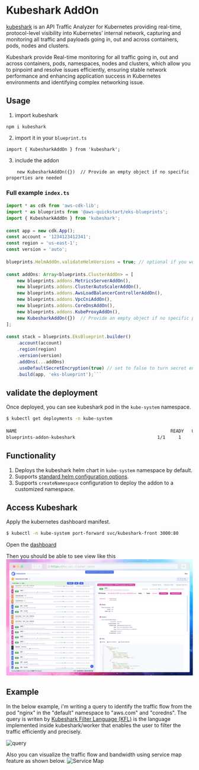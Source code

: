 # Kubeshark AddOn

[kubeshark](https://github.com/kubeshark/kubeshark)  is an API Traffic Analyzer for Kubernetes providing real-time, protocol-level visibility into Kubernetes’ internal network, capturing and monitoring all traffic and payloads going in, out and across containers, pods, nodes and clusters.

Kubeshark provide Real-time monitoring for all traffic going in, out and across containers, pods, namespaces, nodes and clusters, which allow you to pinpoint and resolve issues efficiently, ensuring stable network performance and enhancing application success in Kubernetes environments and identifying complex networking issue.

## Usage
1. import kubeshark
```
npm i kubeshark
```
2. import it in your `blueprint.ts`
```
import { KubesharkAddOn } from 'kubeshark';
```

3. include the addon
```
    new KubesharkAddOn({})  // Provide an empty object if no specific properties are needed
```


### Full example **`index.ts`**
```typescript
import * as cdk from 'aws-cdk-lib';
import * as blueprints from '@aws-quickstart/eks-blueprints';
import { KubesharkAddOn } from 'kubeshark';

const app = new cdk.App();
const account = '1234123412341';
const region = 'us-east-1';
const version = 'auto';

blueprints.HelmAddOn.validateHelmVersions = true; // optional if you would like to check for newer versions

const addOns: Array<blueprints.ClusterAddOn> = [
    new blueprints.addons.MetricsServerAddOn(),
    new blueprints.addons.ClusterAutoScalerAddOn(),
    new blueprints.addons.AwsLoadBalancerControllerAddOn(),
    new blueprints.addons.VpcCniAddOn(),
    new blueprints.addons.CoreDnsAddOn(),
    new blueprints.addons.KubeProxyAddOn(),
    new KubesharkAddOn({})  // Provide an empty object if no specific properties are needed
];

const stack = blueprints.EksBlueprint.builder()
    .account(account)
    .region(region)
    .version(version)
    .addOns(...addOns)
    .useDefaultSecretEncryption(true) // set to false to turn secret encryption off (non-production/demo cases)
    .build(app, 'eks-blueprint');```
```
## validate the deployment
Once deployed, you can see kubeshark pod in the `kube-system` namespace.

```sh
$ kubectl get deployments -n kube-system

NAME                                                          READY   UP-TO-DATE   AVAILABLE   AGE
blueprints-addon-kubeshark                               1/1     1            1           20m
```

## Functionality

1. Deploys the kubeshark helm chart in `kube-system` namespace by default.
2. Supports [standard helm configuration options](./index.md#standard-helm-add-on-configuration-options).
3. Supports `createNamespace` configuration to deploy the addon to a customized namespace.

## Access Kubeshark

Apply the kubernetes dashboard manifest.

```sh
$ kubectl -n kube-system port-forward svc/kubeshark-front 3000:80
```

Open the [dashboard](http://localhost:3000)

Then you should be able to see view like this
![dashboard](https://raw.githubusercontent.com/kubeshark/assets/master/png/kubeshark-ui.png)


## Example

In the below example, i'm writing a query to identify the traffic flow from the pod "nginx" in the "default" namespace to "aws.com" and "coredns". The query is writen by [Kubeshark Filter Language (KFL)](https://docs.kubeshark.co/en/filtering#kfl-syntax-reference) is the language implemented inside kubeshark/worker that enables the user to filter the traffic efficiently and precisely.

![query](https://github.com/zghanem0/kubeshark/blob/main/api.png?raw=true)

Also you can visualize the traffic flow and bandwidth using service map feature as shown below.
![Service Map](https://github.com/zghanem0/kubeshark/blob/main/map.png?raw=true)

